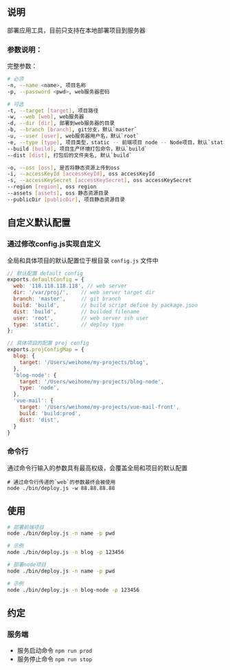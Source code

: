 ## 说明

部署应用工具，目前只支持在本地部署项目到服务器

### 参数说明：

完整参数： 

```sh
# 必须
-n, --name <name>, 项目名称
-p, --password <pwd>, web服务器密码

# 可选
-t, --target [target], 项目路径
-w, --web [web], web服务器
-d, --dir [dir], 部署到web服务器的目录
-b, --branch [branch], git分支，默认`master`
-u, --user [user], web服务器用户名，默认`root`
-e, --type [type], 项目类型，static -- 前端项目 node -- Node项目，默认`static`
--build [build], 项目生产环境打包命令，默认`build`
--dist [dist], 打包后的文件夹名, 默认`build`

-o, --oss [oss], 是否将静态资源上传到oss
-i, --accessKeyId [accessKeyId], oss accessKeyId
-s, --accessKeySecret [accessKeySecret], oss accessKeySecret
--region [region], oss region
--assets [assets], oss 静态资源目录
--publicDir [publicDir], 项目静态资源目录
```

## 自定义默认配置

### 通过修改config.js实现自定义

全局和具体项目的默认配置位于根目录 `config.js` 文件中

```js
// 默认配置 default config
exports.defaultConfig = {
  web: '118.118.118.118', // web server
  dir: '/var/proj/',    // web server target dir
  branch: 'master',     // git branch
  build: 'build',       // build script define by package.json 
  dist: 'build',        // builded filename
  user: 'root',         // web server ssh user
  type: 'static',       // deploy type
};

// 具体项目的配置 proj config
exports.projConfigMap = {
  blog: {
    target: '/Users/weihome/my-projects/blog',
  },
  'blog-node': {
    target: '/Users/weihome/my-projects/blog-node',
    type: 'node',
  },
  'vue-mail': {
    target: '/Users/weihome/my-projects/vue-mail-front',
    build: 'build:prod',
    dist: 'dist',
  }
}
```

### 命令行

通过命令行输入的参数具有最高权级，会覆盖全局和项目的默认配置

```
# 通过命令行传递的`web`的参数最终会被使用
node ./bin/deploy.js -w 88.88.88.88 
```

## 使用

```sh
# 部署前端项目
node ./bin/deploy.js -n name -p pwd 

# 示例
node ./bin/deploy.js -n blog -p 123456

# 部署node项目
node ./bin/deploy.js -n name -p pwd

# 示例
node ./bin/deploy.js -n blog-node -p 123456

```

## 约定

### 服务端
- 服务启动命令 `npm run prod`  
- 服务停止命令 `npm run stop`  

